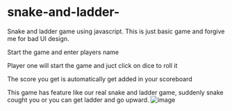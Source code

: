 # snake-and-ladder-
Snake and ladder game using javascript. This is just basic game and forgive me for bad UI design.

Start the game and enter players name 

Player one will start the game and juct click on dice to roll it

The score you get is automatically get added in your scoreboard

This game has feature like our real snake and ladder game, suddenly snake cought you or you can get ladder and go upward.
![image](https://user-images.githubusercontent.com/41532646/185933133-2dbb5734-1fce-402d-8379-235d9da393d4.png)
